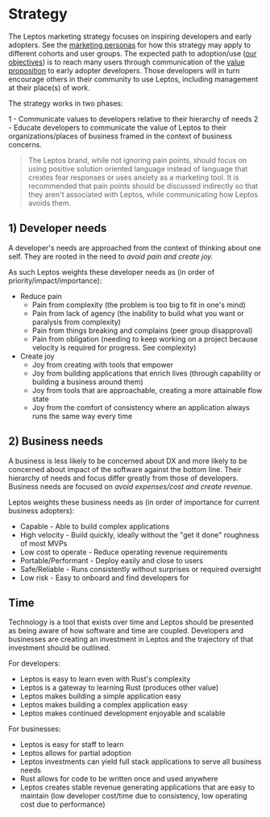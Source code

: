# Strategy

The Leptos marketing strategy focuses on inspiring developers and early adopters. 
See the [marketing personas](./personas.md) for how this strategy may apply to different 
cohorts and user groups.
The expected path to adoption/use ([our objectives](./objectives.md)) is to reach many users 
through communication of the [value proposition](./value_proposition.md) to early adopter 
developers. Those developers will in turn encourage others in their community to use Leptos, 
including management at their place(s) of work. 

The strategy works in two phases:

1 - Communicate values to developers relative to their hierarchy of needs
2 - Educate developers to communicate the value of Leptos to their organizations/places of 
business framed in the context of business concerns.

> The Leptos brand, while not ignoring pain points, should focus on using positive solution 
> oriented language instead of language that creates fear responses or uses anxiety as a 
> marketing tool. It is recommended that pain points should be discussed indirectly so that 
> they aren't associated with Leptos, while communicating how Leptos avoids them.

## 1) Developer needs
A developer's needs are approached from the context of thinking about one self. They are rooted 
in the need to *avoid pain and create joy.*

As such Leptos weights these developer needs as (in order of priority/impact/importance):

- Reduce pain
  - Pain from complexity (the problem is too big to fit in one's mind)
  - Pain from lack of agency (the inability to build what you want or paralysis from complexity)
  - Pain from things breaking and complains (peer group disapproval)
  - Pain from obligation (needing to keep working on a project because velocity is required 
    for progress. See complexity)
- Create joy
  - Joy from creating with tools that empower
  - Joy from building applications that enrich lives (through capability or building a business 
    around them)
  - Joy from tools that are approachable, creating a more attainable flow state
  - Joy from the comfort of consistency where an application always runs the same way every time

## 2) Business needs
A business is less likely to be concerned about DX and more likely to be concerned about impact 
of the software against the bottom line. Their hierarchy of needs and focus differ greatly from 
those of developers. Business needs are focused on *avoid expenses/cost and create revenue.*

Leptos weights these business needs as (in order of importance for current business adopters):

- Capable - Able to build complex applications
- High velocity - Build quickly, ideally without the "get it done" roughness of most MVPs
- Low cost to operate - Reduce operating revenue requirements
- Portable/Performant - Deploy easily and close to users
- Safe/Reliable - Runs consistently without surprises or required oversight
- Low risk - Easy to onboard and find developers for

## Time
Technology is a tool that exists over time and Leptos should be presented as being aware of how 
software and time are coupled. Developers and businesses are creating an investment in Leptos 
and the trajectory of that investment should be outlined.

For developers:
- Leptos is easy to learn even with Rust's complexity
- Leptos is a gateway to learning Rust (produces other value)
- Leptos makes building a simple application easy
- Leptos makes building a complex application easy
- Leptos makes continued development enjoyable and scalable

For businesses:
- Leptos is easy for staff to learn
- Leptos allows for partial adoption
- Leptos investments can yield full stack applications to serve all business needs
- Rust allows for code to be written once and used anywhere
- Leptos creates stable revenue generating applications that are easy to maintain (low 
  developer cost/time due to consistency, low operating cost due to performance)